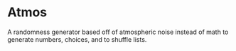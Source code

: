 # Atmos
A randomness generator based off of atmospheric noise instead of math to generate numbers, choices, and to shuffle lists.
